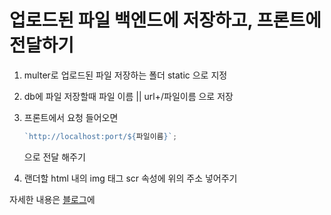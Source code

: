 # 업로드된 파일 백엔드에 저장하고, 프론트에 전달하기

1. multer로 업로드된 파일 저장하는 폴더 static 으로 지정

2. db에 파일 저장할때 파일 이름 || url+/파일이름 으로 저장

3. 프론트에서 요청 들어오면

   ```javascript
   `http://localhost:port/${파일이름}`;
   ```

   으로 전달 해주기

4. 랜더할 html 내의 img 태그 scr 속성에 위의 주소 넣어주기

자세한 내용은 [블로그](https://kong-dev.tistory.com/152)에
